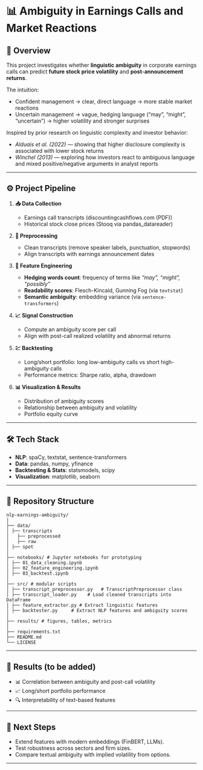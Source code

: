 # 📊 Ambiguity in Earnings Calls and Market Reactions  

## 🔎 Overview  
This project investigates whether **linguistic ambiguity** in corporate earnings calls can predict **future stock price volatility** and **post-announcement returns**.  

The intuition:  
- Confident management → clear, direct language → more stable market reactions
- Uncertain management → vague, hedging language (“may”, “might”, “uncertain”) → higher volatility and stronger surprises

Inspired by prior research on linguistic complexity and investor behavior:  
- *Alduais et al. (2022)* — showing that higher disclosure complexity is associated with lower stock returns
- *Winchel (2013)* — exploring how investors react to ambiguous language and mixed positive/negative arguments in analyst reports

---

## ⚙️ Project Pipeline 

1. **📥 Data Collection**  
   - Earnings call transcripts (discountingcashflows.com (PDF))
   - Historical stock close prices (Stooq via pandas_datareader)

2. **🧹 Preprocessing**  
   - Clean transcripts (remove speaker labels, punctuation, stopwords)  
   - Align transcripts with earnings announcement dates  

3. **📝 Feature Engineering**  
   - **Hedging words count**: frequency of terms like *“may”, “might”, “possibly”*  
   - **Readability scores**: Flesch-Kincaid, Gunning Fog (via `textstat`)  
   - **Semantic ambiguity**: embedding variance (via `sentence-transformers`)  

4. **📈 Signal Construction**  
   - Compute an ambiguity score per call  
   - Align with post-call realized volatility and abnormal returns  

5. **💹 Backtesting**  
   - Long/short portfolio: long low-ambiguity calls vs short high-ambiguity calls  
   - Performance metrics: Sharpe ratio, alpha, drawdown  

6. **📊 Visualization & Results**  
   - Distribution of ambiguity scores  
   - Relationship between ambiguity and volatility  
   - Portfolio equity curve  

---

## 🛠️ Tech Stack  
- **NLP**: spaCy, textstat, sentence-transformers  
- **Data**: pandas, numpy, yfinance  
- **Backtesting & Stats**: statsmodels, scipy  
- **Visualization**: matplotlib, seaborn  

---

## 📂 Repository Structure  

```
nlp-earnings-ambiguity/
│
├── data/
│ ├── transcripts
│   ├── preprocessed
│   ├── raw
│ ├── spot
│
├── notebooks/ # Jupyter notebooks for prototyping
│ ├── 01_data_cleaning.ipynb
│ ├── 02_feature_engineering.ipynb
│ ├── 03_backtest.ipynb
│
├── src/ # modular scripts
│ ├── transcript_preprocessor.py   # TranscriptPreprocessor class
│ ├── transcript_loader.py    # Load cleaned transcripts into DataFrame
│ ├── feature_extractor.py # Extract linguistic features
│ ├── backtester.py     # Extract NLP features and ambiguity scores
│
├── results/ # figures, tables, metrics
│
├── requirements.txt
├── README.md
└── LICENSE
```

---

## 🚀 Results (to be added)  
- 📊 Correlation between ambiguity and post-call volatility  
- 📈 Long/short portfolio performance  
- 🔍 Interpretability of text-based features  

---

## 🧭 Next Steps  
- Extend features with modern embeddings (FinBERT, LLMs).  
- Test robustness across sectors and firm sizes.  
- Compare textual ambiguity with implied volatility from options.  

---
